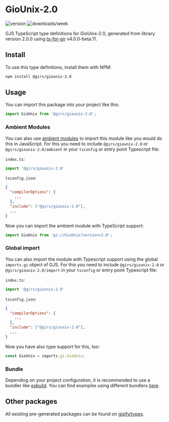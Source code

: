 
# GioUnix-2.0

![version](https://img.shields.io/npm/v/@girs/giounix-2.0)
![downloads/week](https://img.shields.io/npm/dw/@girs/giounix-2.0)


GJS TypeScript type definitions for GioUnix-2.0, generated from library version 2.0.0 using [ts-for-gir](https://github.com/gjsify/ts-for-gir) v4.0.0-beta.11.


## Install

To use this type definitions, install them with NPM:
```bash
npm install @girs/giounix-2.0
```

## Usage

You can import this package into your project like this:
```ts
import GioUnix from '@girs/giounix-2.0';
```

### Ambient Modules

You can also use [ambient modules](https://github.com/gjsify/ts-for-gir/tree/main/packages/cli#ambient-modules) to import this module like you would do this in JavaScript.
For this you need to include `@girs/giounix-2.0` or `@girs/giounix-2.0/ambient` in your `tsconfig` or entry point Typescript file:

`index.ts`:
```ts
import '@girs/giounix-2.0'
```

`tsconfig.json`:
```json
{
  "compilerOptions": {
    ...
  },
  "include": ["@girs/giounix-2.0"],
  ...
}
```

Now you can import the ambient module with TypeScript support: 

```ts
import GioUnix from 'gi://GioUnix?version=2.0';
```

### Global import

You can also import the module with Typescript support using the global `imports.gi` object of GJS.
For this you need to include `@girs/giounix-2.0` or `@girs/giounix-2.0/import` in your `tsconfig` or entry point Typescript file:

`index.ts`:
```ts
import '@girs/giounix-2.0'
```

`tsconfig.json`:
```json
{
  "compilerOptions": {
    ...
  },
  "include": ["@girs/giounix-2.0"],
  ...
}
```

Now you have also type support for this, too:

```ts
const GioUnix = imports.gi.GioUnix;
```

### Bundle

Depending on your project configuration, it is recommended to use a bundler like [esbuild](https://esbuild.github.io/). You can find examples using different bundlers [here](https://github.com/gjsify/ts-for-gir/tree/main/examples).

## Other packages

All existing pre-generated packages can be found on [gjsify/types](https://github.com/gjsify/types).

